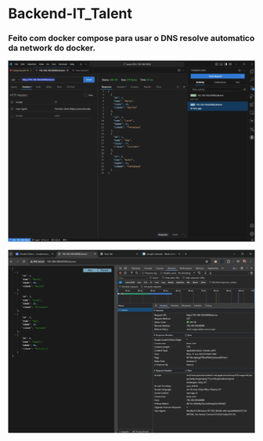 # Backend-IT_Talent
### Feito com docker compose para usar o DNS resolve automatico da network do docker.

![alt text](image.png)

![alt text](image-1.png)